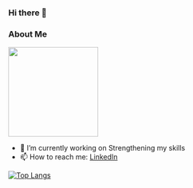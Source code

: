 ### Hi there 👋



### About Me

<img height="180em" src="https://github-readme-stats.vercel.app/api?username=Joel-Marc&show_icons=true&hide_border=true&&count_private=true&include_all_commits=true&theme=dark" />

<!--
**Joel-Marc/Joel-Marc** is a ✨ _special_ ✨ repository because its `README.md` (this file) appears on your GitHub profile. -->
- 🔭 I’m currently working on Strengthening my skills
- 📫 How to reach me: [LinkedIn](https://www.linkedin.com/in/joel-marceline-a33b3919a/)

[![Top Langs](https://github-readme-stats.vercel.app/api/top-langs/?username=anuraghazra&layout=compact&theme=dark&hide_border=true)](https://github.com/anuraghazra/github-readme-stats)
